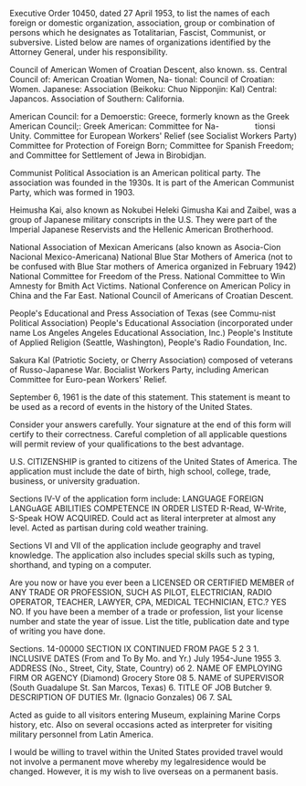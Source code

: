 Executive Order 10450, dated 27 April 1953, to list the names of each foreign or domestic organization, association, group or combination of persons which he designates as Totalitarian, Fascist, Communist, or subversive. Listed below are names of organizations identified by the Attorney General, under his responsibility.

Council of American Women of Croatian Descent, also known. ss. Central Council of: American Croatian Women, Na- tional: Council of Croatian: Women. Japanese: Association (Beikoku: Chuo Nipponjin: Kal) Central: Japancos. Association of Southern: California.

American Council: for a Demoerstic: Greece, formerly known as the Greek American Council;: Greek American: Committee for Na-                tionsi Unity. Committee for European Workers' Relief (see Socialist Workers Party) Committee for Protection of Foreign Born; Committee for Spanish Freedom; and Committee for Settlement of Jewa in Birobidjan.

Communist Political Association is an American political party. The association was founded in the 1930s. It is part of the American Communist Party, which was formed in 1903.

Heimusha Kai, also known as Nokubei Heleki Gimusha Kai and Zaibel, was a group of Japanese military conscripts in the U.S. They were part of the Imperial Japanese Reservists and the Hellenic American Brotherhood.

National Association of Mexican Americans (also known as Asocia-Cion Nacional Mexico-Americana) National Blue Star Mothers of America (not to be confused with Blue Star mothers of America organized in February 1942) National Committee for Freedom of the Press. National Committee to Win Amnesty for Bmith Act Victims. National Conference on American Policy in China and the Far East. National Council of Americans of Croatian Descent.

People's Educational and Press Association of Texas (see Commu-nist Political Association) People's Educational Association (incorporated under name Los Angeles Angeles Educational Association, Inc.) People's Institute of Applied Religion (Seattle, Washington), People's Radio Foundation, Inc.

Sakura Kal (Patriotic Society, or Cherry Association) composed of veterans of Russo-Japanese War. Bocialist Workers Party, including American Committee for Euro-pean Workers' Relief.

September 6, 1961 is the date of this statement. This statement is meant to be used as a record of events in the history of the United States.

Consider your answers carefully. Your signature at the end of this form will certify to their correctness. Careful completion of all applicable questions will permit review of your qualifications to the best advantage.

U.S. CITIZENSHIP is granted to citizens of the United States of America. The application must include the date of birth, high school, college, trade, business, or university graduation.

Sections IV-V of the application form include: LANGUAGE FOREIGN LANGuAGE ABILITIES COMPETENCE IN ORDER LISTED R-Read, W-Write, S-Speak HOW ACQUIRED. Could act as literal interpreter at almost any level. Acted as partisan during cold weather training.

Sections VI and VII of the application include geography and travel knowledge. The application also includes special skills such as typing, shorthand, and typing on a computer.

Are you now or have you ever been a LICENSED OR CERTIFIED MEMBER of ANY TRADE OR PROFESSION, SUCH AS PILOT, ELECTRICIAN, RADIO OPERATOR, TEACHER, LAWYER, CPA, MEDICAL TECHNICIAN, ETC.? YES NO. If you have been a member of a trade or profession, list your license number and state the year of issue. List the title, publication date and type of writing you have done.

Sections. 14-00000 SECTION IX CONTINUED FROM PAGE 5 2 3 1. INCLUSIVE DATES (From and To By Mo. and Yr.) July 1954-June 1955 3. ADDRESS (No., Street, City, State, Country) об 2. NAME OF EMPLOYING FIRM OR AGENCY (Diamond) Grocery Store 08 5. NAME of SUPERVISOR (South Guadalupe St. San Marcos, Texas) 6. TITLE OF JOB Butcher 9. DESCRIPTION OF DUTIES Mr. (Ignacio Gonzales) 06 7. SAL

Acted as guide to all visitors entering Museum, explaining Marine Corps history, etc. Also on several occasions acted as interpreter for visiting military personnel from Latin America.

I would be willing to travel within the United States provided travel would not involve a permanent move whereby my legalresidence would be changed. However, it is my wish to live overseas on a permanent basis.